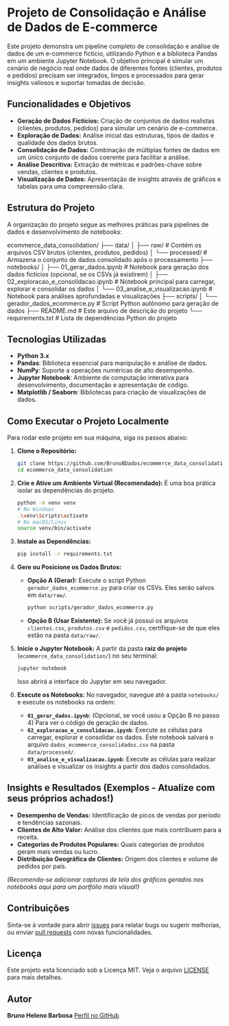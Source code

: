 # Projeto de Consolidação e Análise de Dados de E-commerce

Este projeto demonstra um pipeline completo de consolidação e análise de dados de um e-commerce fictício, utilizando Python e a biblioteca Pandas em um ambiente Jupyter Notebook. O objetivo principal é simular um cenário de negócio real onde dados de diferentes fontes (clientes, produtos e pedidos) precisam ser integrados, limpos e processados para gerar insights valiosos e suportar tomadas de decisão.

## Funcionalidades e Objetivos

* **Geração de Dados Fictícios:** Criação de conjuntos de dados realistas (clientes, produtos, pedidos) para simular um cenário de e-commerce.
* **Exploração de Dados:** Análise inicial das estruturas, tipos de dados e qualidade dos dados brutos.
* **Consolidação de Dados:** Combinação de múltiplas fontes de dados em um único conjunto de dados coerente para facilitar a análise.
* **Análise Descritiva:** Extração de métricas e padrões-chave sobre vendas, clientes e produtos.
* **Visualização de Dados:** Apresentação de insights através de gráficos e tabelas para uma compreensão clara.

## Estrutura do Projeto

A organização do projeto segue as melhores práticas para pipelines de dados e desenvolvimento de notebooks:

ecommerce_data_consolidation/
├── data/
│   ├── raw/              # Contém os arquivos CSV brutos (clientes, produtos, pedidos)
│   └── processed/        # Armazena o conjunto de dados consolidado após o processamento
├── notebooks/
│   ├── 01_gerar_dados.ipynb              # Notebook para geração dos dados fictícios (opcional, se os CSVs já existirem)
│   ├── 02_exploracao_e_consolidacao.ipynb # Notebook principal para carregar, explorar e consolidar os dados
│   └── 03_analise_e_visualizacao.ipynb   # Notebook para análises aprofundadas e visualizações
├── scripts/
│   └── gerador_dados_ecommerce.py # Script Python autônomo para geração de dados
├── README.md             # Este arquivo de descrição do projeto
└── requirements.txt      # Lista de dependências Python do projeto


## Tecnologias Utilizadas

* **Python 3.x**
* **Pandas**: Biblioteca essencial para manipulação e análise de dados.
* **NumPy**: Suporte a operações numéricas de alto desempenho.
* **Jupyter Notebook**: Ambiente de computação interativa para desenvolvimento, documentação e apresentação de código.
* **Matplotlib / Seaborn**: Bibliotecas para criação de visualizações de dados.

## Como Executar o Projeto Localmente

Para rodar este projeto em sua máquina, siga os passos abaixo:

1.  **Clone o Repositório:**
    ```bash
    git clone https://github.com/BrunoBDados/ecommerce_data_consolidation.git
    cd ecommerce_data_consolidation
    ```

2.  **Crie e Ative um Ambiente Virtual (Recomendado):**
    É uma boa prática isolar as dependências do projeto.
    ```bash
    python -m venv venv
    # No Windows
    .\venv\Scripts\activate
    # No macOS/Linux
    source venv/bin/activate
    ```

3.  **Instale as Dependências:**
    ```bash
    pip install -r requirements.txt
    ```

4.  **Gere ou Posicione os Dados Brutos:**
    * **Opção A (Gerar):** Execute o script Python `gerador_dados_ecommerce.py` para criar os CSVs. Eles serão salvos em `data/raw/`.
        ```bash
        python scripts/gerador_dados_ecommerce.py
        ```
    * **Opção B (Usar Existente):** Se você já possui os arquivos `clientes.csv`, `produtos.csv` e `pedidos.csv`, certifique-se de que eles estão na pasta `data/raw/`.

5.  **Inicie o Jupyter Notebook:**
    A partir da pasta **raiz do projeto** (`ecommerce_data_consolidation/`) no seu terminal:
    ```bash
    jupyter notebook
    ```
    Isso abrirá a interface do Jupyter em seu navegador.

6.  **Execute os Notebooks:**
    No navegador, navegue até a pasta `notebooks/` e execute os notebooks na ordem:

    * **`01_gerar_dados.ipynb`**: (Opcional, se você usou a Opção B no passo 4) Para ver o código de geração de dados.
    * **`02_exploracao_e_consolidacao.ipynb`**: Execute as células para carregar, explorar e consolidar os dados. Este notebook salvará o arquivo `dados_ecommerce_consolidados.csv` na pasta `data/processed/`.
    * **`03_analise_e_visualizacao.ipynb`**: Execute as células para realizar análises e visualizar os insights a partir dos dados consolidados.

## Insights e Resultados (Exemplos - Atualize com seus próprios achados!)

* **Desempenho de Vendas:** Identificação de picos de vendas por período e tendências sazonais.
* **Clientes de Alto Valor:** Análise dos clientes que mais contribuem para a receita.
* **Categorias de Produtos Populares:** Quais categorias de produtos geram mais vendas ou lucro.
* **Distribuição Geográfica de Clientes:** Origem dos clientes e volume de pedidos por país.

*(Recomenda-se adicionar capturas de tela dos gráficos gerados nos notebooks aqui para um portfólio mais visual!)*

## Contribuições

Sinta-se à vontade para abrir [issues](https://github.com/BrunoBDados/ecommerce_data_consolidation/issues) para relatar bugs ou sugerir melhorias, ou enviar [pull requests](https://github.com/BrunoBDados/ecommerce_data_consolidation/pulls) com novas funcionalidades.

## Licença

Este projeto está licenciado sob a Licença MIT. Veja o arquivo [LICENSE](LICENSE) para mais detalhes.

## Autor

**Bruno Heleno Barbosa**
[Perfil no GitHub](https://github.com/BrunoBDados)
